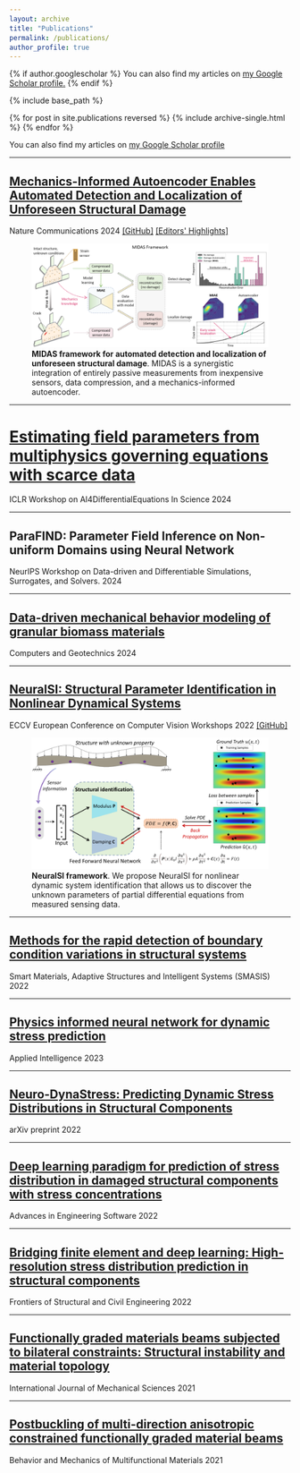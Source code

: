 ```yaml
---
layout: archive
title: "Publications"
permalink: /publications/
author_profile: true
---
```


{% if author.googlescholar %}
  You can also find my articles on <u><a href="{{author.googlescholar}}">my Google Scholar profile</a>.</u>
{% endif %}

{% include base_path %}

{% for post in site.publications reversed %}
  {% include archive-single.html %}
{% endfor %}


You can also find my articles on [my Google Scholar profile](https://scholar.google.com/citations?user=RwBW8jUAAAAJ)

---
## [Mechanics-Informed Autoencoder Enables Automated Detection and Localization of Unforeseen Structural Damage](https://www.nature.com/articles/s41467-024-52501-4)
Nature Communications 2024 [[GitHub]](https://github.com/human-analysis/midas-shm) [[Editors' Highlights]](https://www.nature.com/collections/fhffefjdca#:~:text=Mechanics%2Dinformed%20autoencoder%20enables%20automated%20detection%20and%20localization%20of%20unforeseen%20structural%20damage)

<figure>
  <img src="/files/publications/MIDAS.png" alt="Description of the image" style="width: 800px;" />
  <figcaption><strong>MIDAS framework for automated detection and localization of unforeseen structural damage</strong>. MIDAS is a synergistic integration of entirely passive measurements from inexpensive sensors, data compression, and a mechanics-informed autoencoder.</figcaption>
</figure>

---
# [Estimating field parameters from multiphysics governing equations with scarce data](https://openreview.net/pdf?id=IofxiPg6uE)
ICLR Workshop on AI4DifferentialEquations In Science 2024

---
## ParaFIND: Parameter Field Inference on Non-uniform Domains using Neural Network
NeurIPS Workshop on Data-driven and Differentiable Simulations, Surrogates, and Solvers. 2024

---
## [Data-driven mechanical behavior modeling of granular biomass materials](https://doi.org/10.1016/j.compgeo.2024.106907)
Computers and Geotechnics 2024

---
## [NeuralSI: Structural Parameter Identification in Nonlinear Dynamical Systems](https://link.springer.com/chapter/10.1007/978-3-031-25082-8_22)
ECCV European Conference on Computer Vision Workshops 2022 [[GitHub]](https://github.com/human-analysis/neural-structural-identification)

<figure>
  <img src="/files/publications/NeuralSI.png" alt="Description of the image" style="width: 700px;" />
  <figcaption><strong>NeuralSI framework</strong>. We propose NeuralSI for nonlinear dynamic system identification that allows us to discover the unknown parameters of partial differential equations from measured sensing data.</figcaption>
</figure>

---
## [Methods for the rapid detection of boundary condition variations in structural systems](https://asmedigitalcollection.asme.org/SMASIS/proceedings-abstract/SMASIS2022/86274/1150809)
Smart Materials, Adaptive Structures and Intelligent Systems (SMASIS) 2022

---
## [Physics informed neural network for dynamic stress prediction](https://link.springer.com/article/10.1007/s10489-023-04923-8)
Applied Intelligence 2023

---
## [Neuro-DynaStress: Predicting Dynamic Stress Distributions in Structural Components](https://arxiv.org/pdf/2301.02580)
arXiv preprint 2022

---
## [Deep learning paradigm for prediction of stress distribution in damaged structural components with stress concentrations](https://www.sciencedirect.com/science/article/abs/pii/S0965997822001430)
Advances in Engineering Software 2022

---
## [Bridging finite element and deep learning: High-resolution stress distribution prediction in structural components](https://link.springer.com/article/10.1007/s11709-022-0882-5)
Frontiers of Structural and Civil Engineering 2022

---
## [Functionally graded materials beams subjected to bilateral constraints: Structural instability and material topology](https://www.sciencedirect.com/science/article/pii/S002074032034323X)
International Journal of Mechanical Sciences 2021

---
## [Postbuckling of multi-direction anisotropic constrained functionally graded material beams](https://www.spiedigitallibrary.org/conference-proceedings-of-spie/11589/115890G/Postbuckling-of-multi-direction-anisotropic-constrained-functionally-graded-material-beams/10.1117/12.2593628.short)
Behavior and Mechanics of Multifunctional Materials 2021
